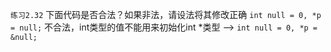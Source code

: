 `练习2.32` 下面代码是否合法？如果非法，请设法将其修改正确
`int null = 0, *p = null;` 不合法，int类型的值不能用来初始化int *类型
-->
`int null = 0, *p = &null;`